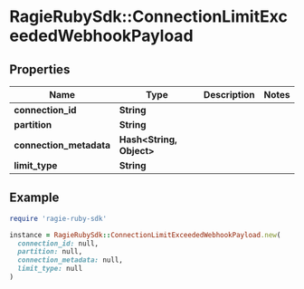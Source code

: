 # RagieRubySdk::ConnectionLimitExceededWebhookPayload

## Properties

| Name | Type | Description | Notes |
| ---- | ---- | ----------- | ----- |
| **connection_id** | **String** |  |  |
| **partition** | **String** |  |  |
| **connection_metadata** | **Hash&lt;String, Object&gt;** |  |  |
| **limit_type** | **String** |  |  |

## Example

```ruby
require 'ragie-ruby-sdk'

instance = RagieRubySdk::ConnectionLimitExceededWebhookPayload.new(
  connection_id: null,
  partition: null,
  connection_metadata: null,
  limit_type: null
)
```

